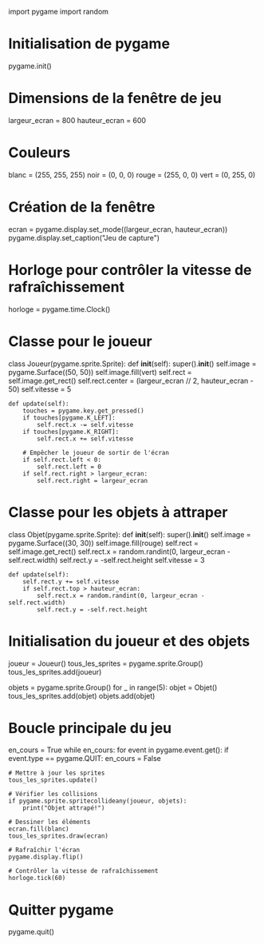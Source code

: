 import pygame
import random

# Initialisation de pygame
pygame.init()

# Dimensions de la fenêtre de jeu
largeur_ecran = 800
hauteur_ecran = 600

# Couleurs
blanc = (255, 255, 255)
noir = (0, 0, 0)
rouge = (255, 0, 0)
vert = (0, 255, 0)

# Création de la fenêtre
ecran = pygame.display.set_mode((largeur_ecran, hauteur_ecran))
pygame.display.set_caption("Jeu de capture")

# Horloge pour contrôler la vitesse de rafraîchissement
horloge = pygame.time.Clock()

# Classe pour le joueur
class Joueur(pygame.sprite.Sprite):
    def __init__(self):
        super().__init__()
        self.image = pygame.Surface((50, 50))
        self.image.fill(vert)
        self.rect = self.image.get_rect()
        self.rect.center = (largeur_ecran // 2, hauteur_ecran - 50)
        self.vitesse = 5

    def update(self):
        touches = pygame.key.get_pressed()
        if touches[pygame.K_LEFT]:
            self.rect.x -= self.vitesse
        if touches[pygame.K_RIGHT]:
            self.rect.x += self.vitesse

        # Empêcher le joueur de sortir de l'écran
        if self.rect.left < 0:
            self.rect.left = 0
        if self.rect.right > largeur_ecran:
            self.rect.right = largeur_ecran

# Classe pour les objets à attraper
class Objet(pygame.sprite.Sprite):
    def __init__(self):
        super().__init__()
        self.image = pygame.Surface((30, 30))
        self.image.fill(rouge)
        self.rect = self.image.get_rect()
        self.rect.x = random.randint(0, largeur_ecran - self.rect.width)
        self.rect.y = -self.rect.height
        self.vitesse = 3

    def update(self):
        self.rect.y += self.vitesse
        if self.rect.top > hauteur_ecran:
            self.rect.x = random.randint(0, largeur_ecran - self.rect.width)
            self.rect.y = -self.rect.height

# Initialisation du joueur et des objets
joueur = Joueur()
tous_les_sprites = pygame.sprite.Group()
tous_les_sprites.add(joueur)

objets = pygame.sprite.Group()
for _ in range(5):
    objet = Objet()
    tous_les_sprites.add(objet)
    objets.add(objet)

# Boucle principale du jeu
en_cours = True
while en_cours:
    for event in pygame.event.get():
        if event.type == pygame.QUIT:
            en_cours = False

    # Mettre à jour les sprites
    tous_les_sprites.update()

    # Vérifier les collisions
    if pygame.sprite.spritecollideany(joueur, objets):
        print("Objet attrapé!")

    # Dessiner les éléments
    ecran.fill(blanc)
    tous_les_sprites.draw(ecran)

    # Rafraîchir l'écran
    pygame.display.flip()
    
    # Contrôler la vitesse de rafraîchissement
    horloge.tick(60)

# Quitter pygame
pygame.quit()

